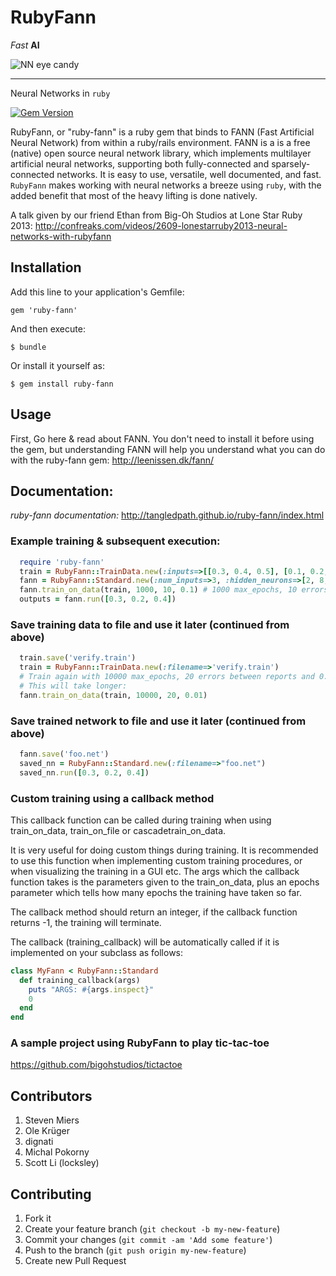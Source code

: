 # RubyFann
_Fast_ **AI**


![NN eye candy](nn1.png)

---
Neural Networks in `ruby`

[![Gem Version](https://badge.fury.io/rb/ruby-fann.png)](http://badge.fury.io/rb/ruby-fann)

RubyFann, or "ruby-fann" is a ruby gem that binds to FANN (Fast Artificial Neural Network) from within a ruby/rails environment.  FANN is a is a free (native) open source neural network library, which implements multilayer artificial neural networks, supporting both fully-connected and sparsely-connected networks.  It is easy to use, versatile, well documented, and fast.  `RubyFann` makes working with neural networks a breeze using `ruby`, with the added benefit that most of the heavy lifting is done natively.

A talk given by our friend Ethan from Big-Oh Studios at Lone Star Ruby 2013: http://confreaks.com/videos/2609-lonestarruby2013-neural-networks-with-rubyfann

## Installation

Add this line to your application's Gemfile:

    gem 'ruby-fann'

And then execute:

    $ bundle

Or install it yourself as:

    $ gem install ruby-fann

## Usage

First, Go here & read about FANN. You don't need to install it before using the gem, but understanding FANN will help you understand what you can do with the ruby-fann gem:
http://leenissen.dk/fann/

## Documentation:
*ruby-fann documentation:*
http://tangledpath.github.io/ruby-fann/index.html



### Example training & subsequent execution:

```ruby
  require 'ruby-fann'
  train = RubyFann::TrainData.new(:inputs=>[[0.3, 0.4, 0.5], [0.1, 0.2, 0.3]], :desired_outputs=>[[0.7], [0.8]])
  fann = RubyFann::Standard.new(:num_inputs=>3, :hidden_neurons=>[2, 8, 4, 3, 4], :num_outputs=>1)
  fann.train_on_data(train, 1000, 10, 0.1) # 1000 max_epochs, 10 errors between reports and 0.1 desired MSE (mean-squared-error)
  outputs = fann.run([0.3, 0.2, 0.4])
```

### Save training data to file and use it later (continued from above)

```ruby
  train.save('verify.train')
  train = RubyFann::TrainData.new(:filename=>'verify.train')
  # Train again with 10000 max_epochs, 20 errors between reports and 0.01 desired MSE (mean-squared-error)
  # This will take longer:
  fann.train_on_data(train, 10000, 20, 0.01)
```

### Save trained network to file and use it later (continued from above)

```ruby
  fann.save('foo.net')
  saved_nn = RubyFann::Standard.new(:filename=>"foo.net")
  saved_nn.run([0.3, 0.2, 0.4])
```

### Custom training using a callback method

This callback function can be called during training when using train_on_data, train_on_file or cascadetrain_on_data.

It is very useful for doing custom things during training.  It is recommended to use this function when implementing custom training procedures, or when visualizing the training in a GUI etc.  The args which the callback function takes is the parameters given to the train_on_data, plus an epochs parameter which tells how many epochs the training have taken so far.

The callback method should return an integer, if the callback function returns -1, the training will terminate.

The callback (training_callback) will be automatically called if it is implemented on your subclass as follows:

```ruby
class MyFann < RubyFann::Standard
  def training_callback(args)
    puts "ARGS: #{args.inspect}"
    0
  end
end
```
### A sample project using RubyFann to play tic-tac-toe
https://github.com/bigohstudios/tictactoe

## Contributors
1. Steven Miers
2. Ole Krüger
3. dignati
4. Michal Pokorny
5. Scott Li (locksley)

## Contributing

1. Fork it
2. Create your feature branch (`git checkout -b my-new-feature`)
3. Commit your changes (`git commit -am 'Add some feature'`)
4. Push to the branch (`git push origin my-new-feature`)
5. Create new Pull Request
